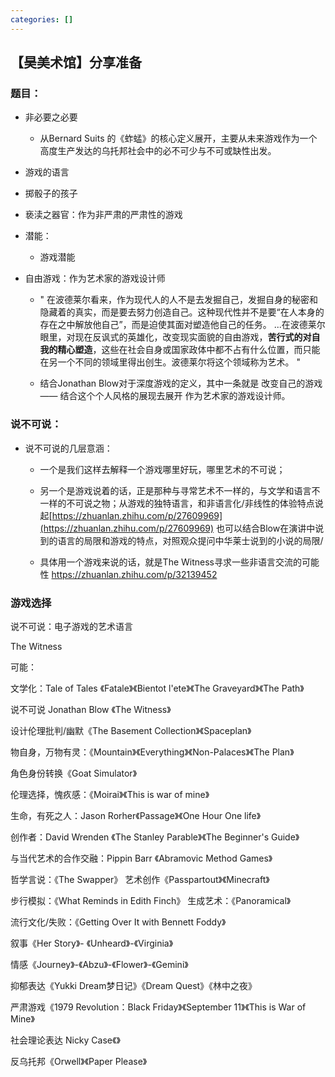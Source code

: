 ```yaml
---
categories: []
---
```

## 【昊美术馆】分享准备

### 题目：



* 非必要之必要

   * 从Bernard Suits 的《蚱蜢》的核心定义展开，主要从未来游戏作为一个高度生产发达的乌托邦社会中的必不可少与不可或缺性出发。
* 游戏的语言
* 掷骰子的孩子
* 亵渎之器官：作为非严肃的严肃性的游戏
* 潜能：

   * 游戏潜能
* 自由游戏：作为艺术家的游戏设计师

   * " 在波德莱尔看来，作为现代人的人不是去发掘自己，发掘自身的秘密和隐藏着的真实，而是要去努力创造自己。这种现代性并不是要“在人本身的存在之中解放他自己”，而是迫使其面对塑造他自己的任务。 ...在波德莱尔眼里，对现在反讽式的英雄化，改变现实面貌的自由游戏，**苦行式的对自我的精心塑造**，这些在社会自身或国家政体中都不占有什么位置，而只能在另一个不同的领域里得出创生。波德莱尔将这个领域称为艺术。 "

   * 结合Jonathan Blow对于深度游戏的定义，其中一条就是 改变自己的游戏 —— 结合这个个人风格的展现去展开 作为艺术家的游戏设计师。





### 说不可说：


* 说不可说的几层意涵：

   * 一个是我们这样去解释一个游戏哪里好玩，哪里艺术的不可说；

   * 另一个是游戏说着的话，正是那种与寻常艺术不一样的，与文学和语言不一样的不可说之物；从游戏的独特语言，和非语言化/非线性的体验特点说起[https://zhuanlan.zhihu.com/p/27609969](https://zhuanlan.zhihu.com/p/27609969) 也可以结合Blow在演讲中说到的语言的局限和游戏的特点，对照观众提问中华莱士说到的小说的局限/

   * 具体用一个游戏来说的话，就是The Witness寻求一些非语言交流的可能性 https://zhuanlan.zhihu.com/p/32139452  





### 游戏选择



说不可说：电子游戏的艺术语言





The Witness



可能：

文学化：Tale of Tales 《Fatale》《Bientot l'ete》《The Graveyard》《The Path》

说不可说 Jonathan Blow 《The Witness》

设计伦理批判/幽默《The Basement Collection》《Spaceplan》

物自身，万物有灵：《Mountain》《Everything》《Non\-Palaces》《The Plan》

角色身份转换《Goat Simulator》

伦理选择，愧疚感：《Moirai》《This is war of mine》

生命，有死之人：Jason Rorher《Passage》《One Hour One life》

创作者：David Wrenden 《The Stanley Parable》《The Beginner's Guide》

与当代艺术的合作交融：Pippin Barr 《Abramovic Method Games》

哲学言说：《The Swapper》
艺术创作《Passpartout》《Minecraft》



步行模拟：《What Reminds in Edith Finch》
生成艺术：《Panoramical》

流行文化/失败：《Getting Over It with Bennett Foddy》



叙事《Her Story》\- 《Unheard》\-《Virginia》

情感《Journey》\-《Abzu》\-《Flower》\-《Gemini》

抑郁表达《Yukki Dream梦日记》《Dream Quest》《林中之夜》

严肃游戏《1979 Revolution：Black Friday》《September 11》《This is War of Mine》

社会理论表达 Nicky Case《》

反乌托邦《Orwell》《Paper Please》


